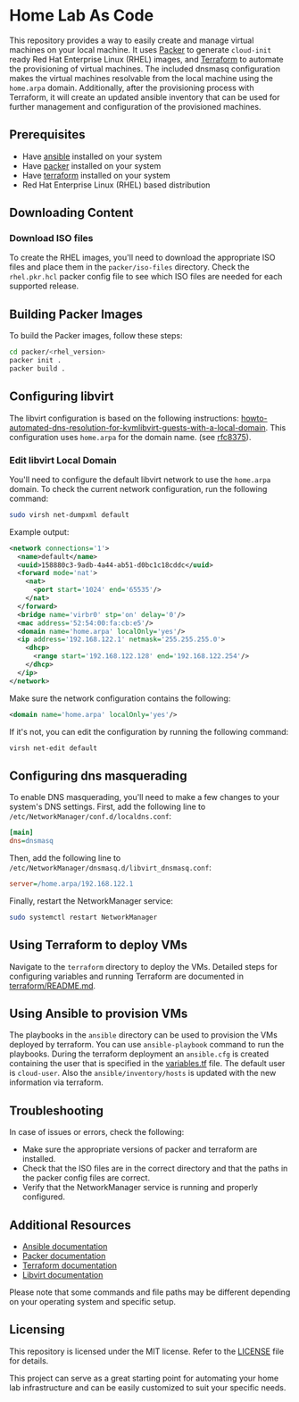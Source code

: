 # Home Lab As Code

This repository provides a way to easily create and manage virtual machines on your local machine.
It uses [Packer](https://www.packer.io/) to generate `cloud-init` ready Red Hat Enterprise Linux (RHEL) images, and [Terraform](https://www.terraform.io/) to automate the provisioning of virtual machines.
The included dnsmasq configuration makes the virtual machines resolvable from the local machine using the `home.arpa` domain.
Additionally, after the provisioning process with Terraform, it will create an updated ansible inventory that can be used for further management and configuration of the provisioned machines.

## Prerequisites

- Have [ansible](https://www.ansible.com/) installed on your system
- Have [packer](https://www.packer.io/) installed on your system
- Have [terraform](https://www.terraform.io/) installed on your system
- Red Hat Enterprise Linux (RHEL) based distribution

## Downloading Content

### Download ISO files

To create the RHEL images, you'll need to download the appropriate ISO files and place them in the `packer/iso-files` directory. Check the `rhel.pkr.hcl` packer config file to see which ISO files are needed for each supported release.

## Building Packer Images

To build the Packer images, follow these steps:

``` bash
cd packer/<rhel_version>
packer init .
packer build .
```

## Configuring libvirt

The libvirt configuration is based on the following instructions:
[howto-automated-dns-resolution-for-kvmlibvirt-guests-with-a-local-domain](https://liquidat.wordpress.com/2017/03/03/howto-automated-dns-resolution-for-kvmlibvirt-guests-with-a-local-domain/).
This configuration uses `home.arpa` for the domain name. (see [rfc8375](https://datatracker.ietf.org/doc/html/rfc8375)).

### Edit libvirt Local Domain

You'll need to configure the default libvirt network to use the `home.arpa` domain. To check the current network configuration, run the following command:

``` bash
sudo virsh net-dumpxml default
```

Example output:

``` xml
<network connections='1'>
  <name>default</name>
  <uuid>158880c3-9adb-4a44-ab51-d0bc1c18cddc</uuid>
  <forward mode='nat'>
    <nat>
      <port start='1024' end='65535'/>
    </nat>
  </forward>
  <bridge name='virbr0' stp='on' delay='0'/>
  <mac address='52:54:00:fa:cb:e5'/>
  <domain name='home.arpa' localOnly='yes'/>
  <ip address='192.168.122.1' netmask='255.255.255.0'>
    <dhcp>
      <range start='192.168.122.128' end='192.168.122.254'/>
    </dhcp>
  </ip>
</network>
```

Make sure the network configuration contains the following:

``` xml
<domain name='home.arpa' localOnly='yes'/>
```

If it's not, you can edit the configuration by running the following command:

``` bash
virsh net-edit default
```

## Configuring dns masquerading

To enable DNS masquerading, you'll need to make a few changes to your system's DNS settings. First, add the following line to `/etc/NetworkManager/conf.d/localdns.conf`:

``` ini
[main]
dns=dnsmasq
```

Then, add the following line to `/etc/NetworkManager/dnsmasq.d/libvirt_dnsmasq.conf`:

``` ini
server=/home.arpa/192.168.122.1
```

Finally, restart the NetworkManager service:

``` bash
sudo systemctl restart NetworkManager
```

## Using Terraform to deploy VMs

Navigate to the `terraform` directory to deploy the VMs. Detailed steps for configuring variables and running Terraform are documented in [terraform/README.md](terraform/README.md).

## Using Ansible to provision VMs

The playbooks in the `ansible` directory can be used to provision the VMs deployed by terraform. You can use `ansible-playbook` command to run the playbooks.
During the terraform deployment an `ansible.cfg` is created containing the user that is specified in the [variables.tf](terraform/variables.tf) file. The default user is `cloud-user`.
Also the `ansible/inventory/hosts` is updated with the new information via terraform.

## Troubleshooting

In case of issues or errors, check the following:

- Make sure the appropriate versions of packer and terraform are installed.
- Check that the ISO files are in the correct directory and that the paths in the packer config files are correct.
- Verify that the NetworkManager service is running and properly configured.

## Additional Resources

- [Ansible documentation](https://docs.ansible.com/)
- [Packer documentation](https://www.packer.io/docs)
- [Terraform documentation](https://www.terraform.io/docs/)
- [Libvirt documentation](https://libvirt.org/docs.html)

Please note that some commands and file paths may be different depending on your operating system and specific setup.

## Licensing

This repository is licensed under the MIT license. Refer to the [LICENSE](LICENSE) file for details.

This project can serve as a great starting point for automating your home lab infrastructure and can be easily customized to suit your specific needs.

